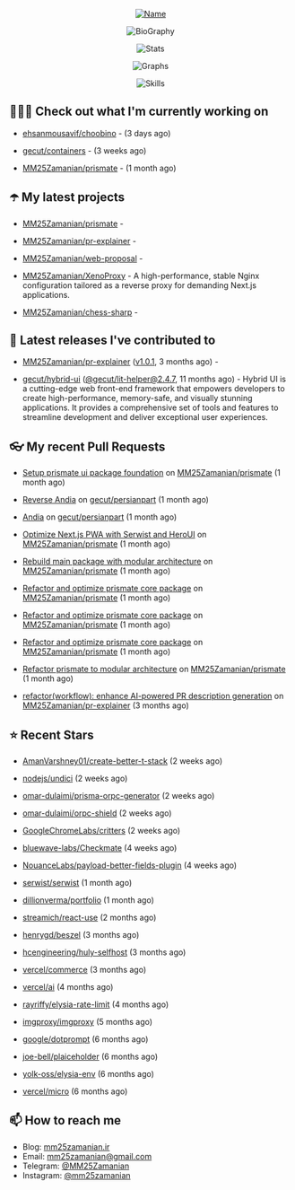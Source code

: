 <p align="center">
  <a href="https://github.com/MM25Zamanian">
    <img
      src="https://readme-typing-svg.demolab.com?font=Comic+Neue&weight=800&size=30&duration=4000&pause=1000&color=04F759&center=true&vCenter=true&multiline=true&repeat=false&width=462&lines=S.+MohammadMahdi+Zamanian"
      alt="Name"
    />
  </a>
</p>

<p align="center">
  <img
    src="https://readme-typing-svg.demolab.com?font=Comic+Neue&duration=4000&pause=1000&color=04F759&center=true&vCenter=true&lines=Junior+Full-Stack+Developer;Focusing+on+Front-End+With+Best+Practice;Trying+to+Learn+SW+Architecture+Patterns"
    alt="BioGraphy"
  />
</p>

<p align="center">
  <img src="https://streak-stats.demolab.com/?user=MM25Zamanian&hide_border=true&border_radius=0&date_format=j%20M%5B%20Y%5D&mode=weekly&card_width=400&background=000802&sideLabels=04F759&dates=04F759&sideNums=04F759&currStreakNum=04F759&ring=04F759&currStreakLabel=04F759&fire=EB4705&hide_longest_streak=true" alt="Stats" />
</p>

<p align="center">
  <img
    src="https://github-readme-activity-graph.vercel.app/graph?username=MM25Zamanian&bg_color=000802&color=04F759&line=04F759&point=ffffff&area=true&hide_border=true"
    alt="Graphs"
  />
</p>

<p align="center">
  <img
    src="https://skillicons.dev/icons?i=androidstudio,arduino,bash,bootstrap,cpp,ts,codepen,css,django,docker,figma,linux,lit,md,mongodb,nginx,nodejs,py,vscode,vite&perline=10"
    alt="Skills"
  />
</p>


## 👨🏻‍💻 Check out what I'm currently working on



- [ehsanmousavif/choobino](https://github.com/ehsanmousavif/choobino) -  (3 days ago)

- [gecut/containers](https://github.com/gecut/containers) -  (3 weeks ago)

- [MM25Zamanian/prismate](https://github.com/MM25Zamanian/prismate) -  (1 month ago)

## ☂️ My latest projects



- [MM25Zamanian/prismate](https://github.com/MM25Zamanian/prismate) - 

- [MM25Zamanian/pr-explainer](https://github.com/MM25Zamanian/pr-explainer) - 

- [MM25Zamanian/web-proposal](https://github.com/MM25Zamanian/web-proposal) - 

- [MM25Zamanian/XenoProxy](https://github.com/MM25Zamanian/XenoProxy) - A high-performance, stable Nginx configuration tailored as a reverse proxy for demanding Next.js applications.

- [MM25Zamanian/chess-sharp](https://github.com/MM25Zamanian/chess-sharp) - 

## 🎉 Latest releases I've contributed to



- [MM25Zamanian/pr-explainer](https://github.com/MM25Zamanian/pr-explainer) ([v1.0.1](https://github.com/MM25Zamanian/pr-explainer/releases/tag/v1.0.1), 3 months ago) - 

- [gecut/hybrid-ui](https://github.com/gecut/hybrid-ui) ([@gecut/lit-helper@2.4.7](https://github.com/gecut/hybrid-ui/releases/tag/%40gecut/lit-helper%402.4.7), 11 months ago) - Hybrid UI is a cutting-edge web front-end framework that empowers developers to create high-performance, memory-safe, and visually stunning applications. It provides a comprehensive set of tools and features to streamline development and deliver exceptional user experiences.

## 👓 My recent Pull Requests



- [Setup prismate ui package foundation](https://github.com/MM25Zamanian/prismate/pull/7) on [MM25Zamanian/prismate](https://github.com/MM25Zamanian/prismate) (1 month ago)

- [Reverse Andia](https://github.com/gecut/persianpart/pull/30) on [gecut/persianpart](https://github.com/gecut/persianpart) (1 month ago)

- [Andia](https://github.com/gecut/persianpart/pull/29) on [gecut/persianpart](https://github.com/gecut/persianpart) (1 month ago)

- [Optimize Next.js PWA with Serwist and HeroUI](https://github.com/MM25Zamanian/prismate/pull/6) on [MM25Zamanian/prismate](https://github.com/MM25Zamanian/prismate) (1 month ago)

- [Rebuild main package with modular architecture](https://github.com/MM25Zamanian/prismate/pull/5) on [MM25Zamanian/prismate](https://github.com/MM25Zamanian/prismate) (1 month ago)

- [Refactor and optimize prismate core package](https://github.com/MM25Zamanian/prismate/pull/4) on [MM25Zamanian/prismate](https://github.com/MM25Zamanian/prismate) (1 month ago)

- [Refactor and optimize prismate core package](https://github.com/MM25Zamanian/prismate/pull/3) on [MM25Zamanian/prismate](https://github.com/MM25Zamanian/prismate) (1 month ago)

- [Refactor and optimize prismate core package](https://github.com/MM25Zamanian/prismate/pull/2) on [MM25Zamanian/prismate](https://github.com/MM25Zamanian/prismate) (1 month ago)

- [Refactor prismate to modular architecture](https://github.com/MM25Zamanian/prismate/pull/1) on [MM25Zamanian/prismate](https://github.com/MM25Zamanian/prismate) (1 month ago)

- [refactor(workflow): enhance AI-powered PR description generation](https://github.com/MM25Zamanian/pr-explainer/pull/1) on [MM25Zamanian/pr-explainer](https://github.com/MM25Zamanian/pr-explainer) (3 months ago)

## ⭐ Recent Stars



- [AmanVarshney01/create-better-t-stack](https://github.com/AmanVarshney01/create-better-t-stack) (2 weeks ago)

- [nodejs/undici](https://github.com/nodejs/undici) (2 weeks ago)

- [omar-dulaimi/prisma-orpc-generator](https://github.com/omar-dulaimi/prisma-orpc-generator) (2 weeks ago)

- [omar-dulaimi/orpc-shield](https://github.com/omar-dulaimi/orpc-shield) (2 weeks ago)

- [GoogleChromeLabs/critters](https://github.com/GoogleChromeLabs/critters) (2 weeks ago)

- [bluewave-labs/Checkmate](https://github.com/bluewave-labs/Checkmate) (4 weeks ago)

- [NouanceLabs/payload-better-fields-plugin](https://github.com/NouanceLabs/payload-better-fields-plugin) (4 weeks ago)

- [serwist/serwist](https://github.com/serwist/serwist) (1 month ago)

- [dillionverma/portfolio](https://github.com/dillionverma/portfolio) (1 month ago)

- [streamich/react-use](https://github.com/streamich/react-use) (2 months ago)

- [henrygd/beszel](https://github.com/henrygd/beszel) (3 months ago)

- [hcengineering/huly-selfhost](https://github.com/hcengineering/huly-selfhost) (3 months ago)

- [vercel/commerce](https://github.com/vercel/commerce) (3 months ago)

- [vercel/ai](https://github.com/vercel/ai) (4 months ago)

- [rayriffy/elysia-rate-limit](https://github.com/rayriffy/elysia-rate-limit) (4 months ago)

- [imgproxy/imgproxy](https://github.com/imgproxy/imgproxy) (5 months ago)

- [google/dotprompt](https://github.com/google/dotprompt) (6 months ago)

- [joe-bell/plaiceholder](https://github.com/joe-bell/plaiceholder) (6 months ago)

- [yolk-oss/elysia-env](https://github.com/yolk-oss/elysia-env) (6 months ago)

- [vercel/micro](https://github.com/vercel/micro) (6 months ago)

## 📫 How to reach me

- Blog: [mm25zamanian.ir](https://mm25zamanian.ir)
- Email: [mm25zamanian@gmail.com](mailto://mm25zamanian@gmail.com)
- Telegram: [@MM25Zamanian](https://t.me/MM25Zamanian)
- Instagram: [@mm25zamanian](https://instagram.com/mm25zamanian)

